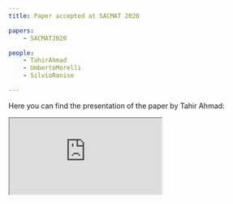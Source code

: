 ```yaml
---
title: Paper accepted at SACMAT 2020

papers:
    - SACMAT2020

people:
    - TahirAhmad
    - UmbertoMorelli
    - SilvioRanise

---
```


Here you can find the presentation of the paper by Tahir Ahmad:
<div class="h_iframe">
    <iframe src="https://www.youtube.com/embed/xMWze9R9YrQ" allow="accelerometer; autoplay; encrypted-media; gyroscope; picture-in-picture" allowfullscreen></iframe>
</div>